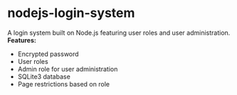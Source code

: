 # nodejs-login-system
A login system built on Node.js featuring user roles and user administration.  
**Features:** 
- Encrypted password
- User roles
- Admin role for user administration
- SQLite3 database
- Page restrictions based on role
